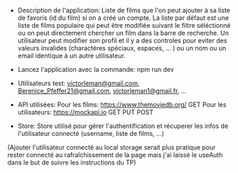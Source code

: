 - Description de l'application:
  Liste de films que l'on peut ajouter à sa liste de favoris (id du film) si on a créé un compte.
  La liste par défaut est une liste de films populaire qui peut être modifiée suivant le filtre séléctionné ou on peut directement chercher un film dans la barre de recherche.
  Un utilisateur peut modifier son profil et il y a des controles pour eviter des valeurs invalides (charactères spéciaux, espaces, ... ) ou un nom ou un email identique à un autre utilisateur.

- Lancez l'application avec la commande: npm run dev

- Utilisateurs test: victorleman@gmail.com, Berenice_Pfeffer21@gmail.com, victorleman1@gmail.fr, ...

- API utilisées:
  Pour les films: https://www.themoviedb.org/ GET
  Pour les utilisateurs: https://mockapi.io GET PUT POST

- Store: Store utilisé pour gérer l'authentification et récuperer les infos de l'utilisateur connecté (username, liste de films, ...)

(Ajouter l'utilisateur connecté au local storage serait plus pratique pour rester connecté au rafraîchissement de la page mais j'ai laissé le useAuth dans le but de suivre les instructions du TP)
